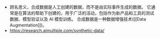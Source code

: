 - 顾名思义，合成数据是人工创建的数据，而不是由实际事件生成的数据。 它通常是在算法的帮助下创建的，用于广泛的活动，包括作为新产品和工具的测试数据、模型验证以及 AI 模型训练。 合成数据是一种数据增强技术([[Data Augmentation]])。
- https://research.aimultiple.com/synthetic-data/